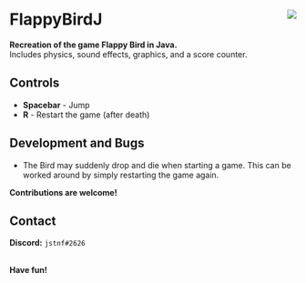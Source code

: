 # <img src="https://i.imgur.com/1QjBL7C.gif" align="right">FlappyBirdJ
**Recreation of the game Flappy Bird in Java.**
<br>Includes physics, sound effects, graphics, and a score counter.

Controls
---
* **Spacebar** - Jump
* **R** - Restart the game (after death)

Development and Bugs
---
* The Bird may suddenly drop and die when starting a game. This can be worked around by simply restarting the game again.

**Contributions are welcome!**

Contact
---
**Discord:** `jstnf#2626`

<br>**Have fun!**
